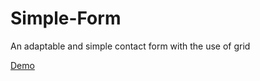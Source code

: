 # Simple-Form
An adaptable and simple contact form with the use of grid

[Demo](https://simple-grid-form.netlify.app/)
